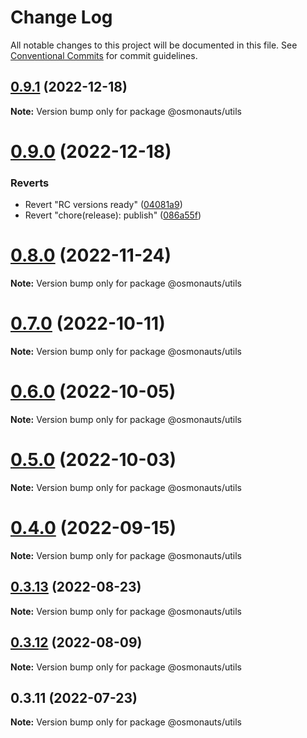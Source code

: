 # Change Log

All notable changes to this project will be documented in this file.
See [Conventional Commits](https://conventionalcommits.org) for commit guidelines.

## [0.9.1](https://github.com/osmosis-labs/telescope/compare/@osmonauts/utils@0.9.0...@osmonauts/utils@0.9.1) (2022-12-18)

**Note:** Version bump only for package @osmonauts/utils





# [0.9.0](https://github.com/osmosis-labs/telescope/compare/@osmonauts/utils@0.80.0-rc.1...@osmonauts/utils@0.9.0) (2022-12-18)


### Reverts

* Revert "RC versions ready" ([04081a9](https://github.com/osmosis-labs/telescope/commit/04081a9d1f80feb3ae664bce2d1364850b3daaca))
* Revert "chore(release): publish" ([086a55f](https://github.com/osmosis-labs/telescope/commit/086a55f14c5ca33ee70a0e2121406dd37eb643f1))





# [0.8.0](https://github.com/osmosis-labs/telescope/compare/@osmonauts/utils@0.7.0...@osmonauts/utils@0.8.0) (2022-11-24)

**Note:** Version bump only for package @osmonauts/utils





# [0.7.0](https://github.com/osmosis-labs/telescope/compare/@osmonauts/utils@0.6.0...@osmonauts/utils@0.7.0) (2022-10-11)

**Note:** Version bump only for package @osmonauts/utils





# [0.6.0](https://github.com/osmosis-labs/telescope/compare/@osmonauts/utils@0.5.0...@osmonauts/utils@0.6.0) (2022-10-05)

**Note:** Version bump only for package @osmonauts/utils





# [0.5.0](https://github.com/osmosis-labs/telescope/compare/@osmonauts/utils@0.4.0...@osmonauts/utils@0.5.0) (2022-10-03)

**Note:** Version bump only for package @osmonauts/utils





# [0.4.0](https://github.com/osmosis-labs/telescope/compare/@osmonauts/utils@0.3.13...@osmonauts/utils@0.4.0) (2022-09-15)

**Note:** Version bump only for package @osmonauts/utils





## [0.3.13](https://github.com/osmosis-labs/telescope/compare/@osmonauts/utils@0.3.12...@osmonauts/utils@0.3.13) (2022-08-23)

**Note:** Version bump only for package @osmonauts/utils





## [0.3.12](https://github.com/osmosis-labs/telescope/compare/@osmonauts/utils@0.3.11...@osmonauts/utils@0.3.12) (2022-08-09)

**Note:** Version bump only for package @osmonauts/utils





## 0.3.11 (2022-07-23)

**Note:** Version bump only for package @osmonauts/utils
